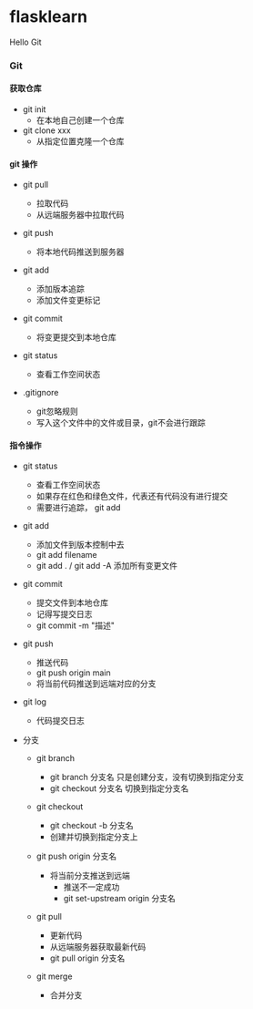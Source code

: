 # flasklearn
Hello Git

### Git

#### 获取仓库
- git init
    - 在本地自己创建一个仓库
- git clone xxx
    - 从指定位置克隆一个仓库

#### git 操作
- git pull
    - 拉取代码
    - 从远端服务器中拉取代码
- git push
    - 将本地代码推送到服务器
- git add
    - 添加版本追踪
    - 添加文件变更标记
- git commit
    - 将变更提交到本地仓库
    
- git status
    - 查看工作空间状态
- .gitignore
    - git忽略规则
    - 写入这个文件中的文件或目录，git不会进行跟踪
    
#### 指令操作
- git status
    - 查看工作空间状态
    - 如果存在红色和绿色文件，代表还有代码没有进行提交
    - 需要进行追踪， git add
- git add 
    - 添加文件到版本控制中去
    - git add filename
    - git add . / git add -A 添加所有变更文件
- git commit
    - 提交文件到本地仓库
    - 记得写提交日志
    - git commit -m "描述"
- git push
    - 推送代码
    - git push origin main
    - 将当前代码推送到远端对应的分支
- git log
    - 代码提交日志
    
- 分支
    - git branch
        - git branch 分支名 只是创建分支，没有切换到指定分支
        - git checkout 分支名 切换到指定分支名
    - git checkout
        - git checkout -b 分支名
        - 创建并切换到指定分支上
        
    - git push origin 分支名
        - 将当前分支推送到远端
            - 推送不一定成功
            - git set-upstream origin 分支名
            
    - git pull
        - 更新代码
        - 从远端服务器获取最新代码
        - git pull origin 分支名
        
    - git merge
        - 合并分支
        
